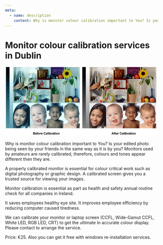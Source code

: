 ```yaml
---
meta:
  - name: description
    content: Why is monitor colour calibration important to You? Is your edited photo being seen by your friends in the same way as it is by you? ... Services in Dublin.
---
```

# Monitor colour calibration services in Dublin

![Monitor calibration](../img/color-management.jpg)

Why is monitor colour calibration important to You?
Is your edited photo being seen by your friends in the same way as it is by you? Monitors used by amateurs are rarely calibrated, therefore, colours and tones appear different then they are.

A properly calibrated monitor is essential for colour critical work such as digital photography or graphic design. A calibrated screen gives you a trusted source for viewing your images.

Monitor calibration is essential as part as health and safety annual routine check for all companies in Ireland.

It saves employees healthy eye site.
It improves employee efficiency by reducing computer caused tiredness.

We can calibrate your monitor or laptop screen (CCFL, Wide-Gamut CCFL, White LED, RGB LED, CRT)  to get the ultimate in accurate colour display.
Please contact to arrange the service.

Price: €25. Also you can get it  free with windows re-installation services.